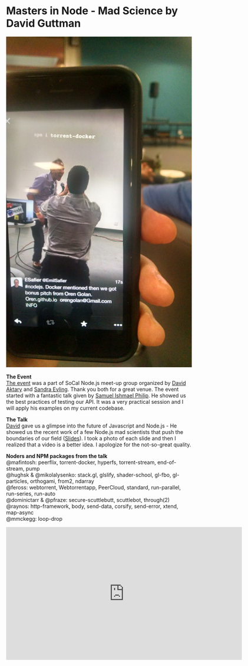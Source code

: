 # Masters in Node - Mad Science by David Guttman

![masters in node](images/masters-in-node.jpg)

**The Event**  
[The event](http://www.meetup.com/SoCal-Node-JS/events/222626246) was a part of SoCal Node.js meet-up group organized by [David Aktary](https://twitter.com/davidaktary) and [Sandra Evling](http://www.meetup.com/SoCal-Node-JS/members/14551792). Thank you both for a great venue. The event started with a fantastic talk given by [Samuel Ishmael Philip](https://github.com/ishmaelthedestroyer). He showed us the best practices of testing our API. It was a very practical session and I will apply his examples on my current codebase.
 
**The Talk**  
[David](https://twitter.com/davidguttman) gave us a glimpse into the future of Javascript and Node.js - He showed us the recent work of a few Node.js mad scientists that push the boundaries of our field ([Slides]( http://masters-in-node.surge.sh)). I took a photo of each slide and then I realized that a video is a better idea. I apologize for the not-so-great quality.

**Noders and NPM packages from the talk**  
@mafintosh: peerflix, torrent-docker, hyperfs, torrent-stream, end-of-stream, pump  
@hughsk & @mikolalysenko: stack.gl, glslify, shader-school, gl-fbo, gl-particles, orthogami, from2, ndarray  
@feross: webtorrent, Webtorrentapp, PeerCloud, standard, run-parallel, run-series, run-auto  
@dominictarr & @pfraze: secure-scuttlebutt, scuttlebot, through(2)  
@raynos: http-framework, body, send-data, corsify, send-error, xtend, map-async  
@mmckegg: loop-drop

<iframe width="640" height="360" src="https://www.youtube.com/embed/teKHGhfSzF0?rel=0" frameborder="0" allowfullscreen></iframe>

